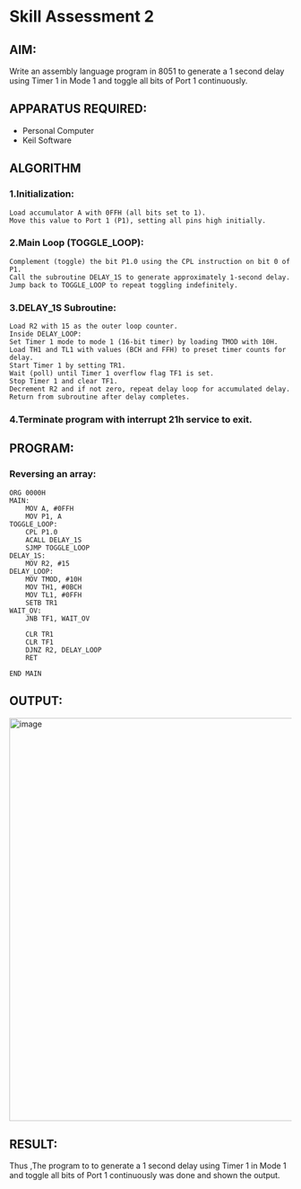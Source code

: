 
# Skill Assessment 2

## AIM:
Write an assembly language program in 8051 to generate a 1 second delay using Timer 1 in Mode 1 and toggle all bits of Port 1 continuously.



## APPARATUS REQUIRED:
- Personal Computer  
- Keil Software  

## ALGORITHM

### 1.Initialization:
    Load accumulator A with 0FFH (all bits set to 1).
    Move this value to Port 1 (P1), setting all pins high initially.

### 2.Main Loop (TOGGLE_LOOP):
    Complement (toggle) the bit P1.0 using the CPL instruction on bit 0 of P1.
    Call the subroutine DELAY_1S to generate approximately 1-second delay.
    Jump back to TOGGLE_LOOP to repeat toggling indefinitely.

### 3.DELAY_1S Subroutine:
    Load R2 with 15 as the outer loop counter.
    Inside DELAY_LOOP:
    Set Timer 1 mode to mode 1 (16-bit timer) by loading TMOD with 10H.
    Load TH1 and TL1 with values (BCH and FFH) to preset timer counts for delay.
    Start Timer 1 by setting TR1.
    Wait (poll) until Timer 1 overflow flag TF1 is set.  
    Stop Timer 1 and clear TF1.
    Decrement R2 and if not zero, repeat delay loop for accumulated delay.
    Return from subroutine after delay completes.

### 4.Terminate program with interrupt 21h service to exit.


## PROGRAM:

### Reversing an array:

```
ORG 0000H
MAIN:
    MOV A, #0FFH        
    MOV P1, A            
TOGGLE_LOOP:
    CPL P1.0
    ACALL DELAY_1S
    SJMP TOGGLE_LOOP
DELAY_1S:
    MOV R2, #15
DELAY_LOOP:
    MOV TMOD, #10H
    MOV TH1, #0BCH
    MOV TL1, #0FFH
    SETB TR1
WAIT_OV:
    JNB TF1, WAIT_OV

    CLR TR1
    CLR TF1
    DJNZ R2, DELAY_LOOP
    RET

END MAIN

```
## OUTPUT:

<img width="1719" height="718" alt="image" src="https://github.com/user-attachments/assets/7185c989-389c-4543-a142-bce21470d776" />


## RESULT:
Thus ,The program to to generate a 1 second delay using Timer 1 in Mode 1 and toggle all bits of Port 1 continuously was done and shown the output.

